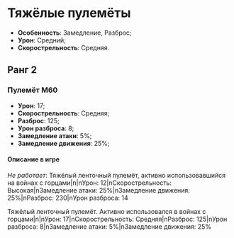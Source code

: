 # Тяжёлые пулемёты


* **Особенность**: Замедление, Разброс;
* **Урон**: Средний;
* **Скорострельность**: Средняя.

## Ранг 2

### Пулемёт М60

* **Урон**: 17;
* **Скорострельность**: Средняя;
* **Разброс**: 125;
* **Урон разброса**: 8;
* **Замедление атаки**: 5%;
* **Замедление движения**: 25%;

#### Описание в игре
*Не работает*: Тяжёлый ленточный пулемёт, активно использовавшийся на войнах с горцами|n|nУрон: 12|nСкорострельность: Высокая|nЗамедление атаки: 25%|nЗамедление движения: 25%|nРазброс: 230|nУрон разброса: 14

Тяжёлый ленточный пулемёт. Активно использовался в войнах с горцами|n|nУрон: 17|nСкорострельность: Средняя|nРазброс: 125|nУрон разброса: 8|nЗамедление атаки: 5%|nЗамедление движения: 25%